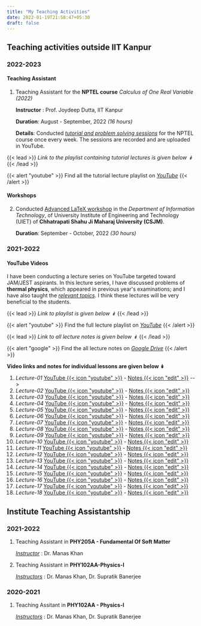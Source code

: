 ```yaml
---
title: "My Teaching Activities"
date: 2022-01-19T21:58:47+05:30
draft: false
---
```



## Teaching activities outside IIT Kanpur
### 2022-2023
#### Teaching Assistant
1. Teaching Assistant for the __NPTEL course__  *Calculus of One Real Variable (2022)*

    __Instructor__ : Prof. Joydeep Dutta, IIT Kanpur

    __Duration__: August - September, 2022 _(16 hours)_

    __Details__: Conducted <ins>_tutorial and problem solving sessions_</ins> for the NPTEL course once every week. The sessions are recorded and are uploaded in YouTube.


{{< lead >}}
*Link to the playlist containing tutorial lectures is given below ↡*
{{< /lead >}}

{{< alert "youtube" >}}
Find all the tutorial lecture playlist on [_YouTube_](https://www.youtube.com/watch?v=GQEMRJPDMec&list=PLUyLfGiUNTQkBL5TsRRLvoJ598Jfaj5xw)
{{< /alert >}}

#### Workshops
2. Conducted <ins>Advanced LaTeX workshop</ins> in the _Department of Information Technology_, of University Institute of Engineering and Technology (UIET) of **Chhatrapati Shahu Ji Maharaj University (CSJM)**.

    __Duration__: September - October, 2022 _(30 hours)_

### 2021-2022

#### YouTube Videos
I have been conducting a lecture series on YouTube targeted toward JAM/JEST aspirants. In this lecture series, I have discussed problems of **thermal physics**, which appeared in previous year's examinations; and I have also taught the <ins>*relevant topics*</ins>. I think these lectures will be very beneficial to the students.

{{< lead >}}
*Link to playlist is given below ↡*
{{< /lead >}}

{{< alert "youtube" >}}
Find the full lecture playlist on [_YouTube_](https://www.youtube.com/watch?v=_HiEbjfj11A&list=PLUyLfGiUNTQmcIYfhKbdw_wXXOsQFniEJ)
{{< /alert >}}

{{< lead >}}
*Link to all lecture notes is given below ↡*
{{< /lead >}}

{{< alert "google" >}}
Find the all lecture notes on [_Google Drive_](https://drive.google.com/drive/folders/1PEnaeGqTl0eXSqkLpe8BBDyY6JJ78O9B?usp=sharing)
{{< /alert >}}



**Video links and notes for individual lessons are given below ↡**

<!-- <details>
<summary><h4>Click to expand ↴ </h4></summary> -->
1. *Lecture-01* [YouTube {{< icon "youtube" >}}](https://youtu.be/_HiEbjfj11A) - [Notes {{< icon "edit" >}}](https://drive.google.com/file/d/11JVpCzE6yxDlFofvO25RCgJggUussHed/view?usp=sharing) -->
2. *Lecture-02* [YouTube {{< icon "youtube" >}}](https://youtu.be/v5EDWafuWdY) - [Notes {{< icon "edit" >}}](https://drive.google.com/file/d/1sZl7Sdn9DT2MityEYPByvpRNJRBjgFZr/view?usp=sharing)
3. *Lecture-03* [YouTube {{< icon "youtube" >}}](https://youtu.be/LLngWBlEO2k) - [Notes {{< icon "edit" >}}](https://drive.google.com/file/d/1N6Fm9yPP6kx4vi46932FN8A8E_6N-7qM/view?usp=sharing)
4. *Lecture-04* [YouTube {{< icon "youtube" >}}](https://youtu.be/I1DU_UnnmZA) - [Notes {{< icon "edit" >}}](https://drive.google.com/file/d/1N6Fm9yPP6kx4vi46932FN8A8E_6N-7qM/view?usp=sharing)
5. *Lecture-05* [YouTube {{< icon "youtube" >}}](https://youtu.be/duihyjcYcVY) - [Notes {{< icon "edit" >}}](https://drive.google.com/file/d/1KThHu1DE7292vcdLmMIoPSKhQszMUvz2/view?usp=sharing)
6. *Lecture-06* [YouTube {{< icon "youtube" >}}](https://youtu.be/ctz83ff6bf8) - [Notes {{< icon "edit" >}}](https://drive.google.com/file/d/112RfhI567X-5_VjW-IBuoylByYnKlh5y/view?usp=sharing)
7. *Lecture-07* [YouTube {{< icon "youtube" >}}](https://youtu.be/leT3Dm-YhsQ) - [Notes {{< icon "edit" >}}](https://drive.google.com/file/d/15d96J83ViOCf4GsjiWV9Ftgzr0C-RFH1/view?usp=sharing)
8. *Lecture-08* [YouTube {{< icon "youtube" >}}](https://youtu.be/yyYPWWejnaA) - [Notes {{< icon "edit" >}}](https://drive.google.com/file/d/15d96J83ViOCf4GsjiWV9Ftgzr0C-RFH1/view?usp=sharing)
9. *Lecture-09* [YouTube {{< icon "youtube" >}}](https://youtu.be/gVp94QfZw90) - [Notes {{< icon "edit" >}}](https://drive.google.com/file/d/1pKpUSr2JXp2z7DgRrmIKbRXO1bkZv-6o/view?usp=sharing)
10. *Lecture-10* [YouTube {{< icon "youtube" >}}](https://youtu.be/mZfJUOG2rjA) - [Notes {{< icon "edit" >}}](https://drive.google.com/file/d/1gLxdWd0CjEeMdlthH001tjjWhNUlpfF6/view?usp=sharing)
11. *Lecture-11* [YouTube {{< icon "youtube" >}}](https://youtu.be/8dnalFEoH5A) - [Notes {{< icon "edit" >}}](https://drive.google.com/file/d/1qRXwtulPHThCwYRa6pE1ZIqQJjJxxeVE/view?usp=sharing)
12. *Lecture-12* [YouTube {{< icon "youtube" >}}](https://youtu.be/8Ly04oATQcs) - [Notes {{< icon "edit" >}}](https://drive.google.com/file/d/14gSsbFWo6dDVQZFtEEEoSww_2hK-qOBw/view?usp=sharing)
13. *Lecture-13* [YouTube {{< icon "youtube" >}}](https://youtu.be/xpyE2tPESWE) - [Notes {{< icon "edit" >}}](https://drive.google.com/file/d/1N-5KgrnPPWbF5pBHnBvbrFe42PCBRNll/view?usp=sharing)
14. *Lecture-14* [YouTube {{< icon "youtube" >}}](https://youtu.be/dyfhdGX3a2Q) - [Notes {{< icon "edit" >}}](https://drive.google.com/file/d/19MRn4Ibux54ZjlHL7gUQfad9z4Zfm_Qj/view?usp=sharing)
15. *Lecture-15* [YouTube {{< icon "youtube" >}}](https://youtu.be/zsEDb3mfgdQ) - [Notes {{< icon "edit" >}}](https://drive.google.com/file/d/1ko_kIceaB1AiTHmAhfxyXdS0a_94uoRS/view?usp=sharing)
16. *Lecture-16* [YouTube {{< icon "youtube" >}}](https://youtu.be/Fu6beUTP9_E) - [Notes {{< icon "edit" >}}](https://drive.google.com/file/d/1Vtu-Lr27MT-K1BXGlH1NHxVxf6NmgWyu/view?usp=sharing)
17. *Lecture-17* [YouTube {{< icon "youtube" >}}](https://youtu.be/AQ1lPY5xSCA) - [Notes {{< icon "edit" >}}](https://drive.google.com/file/d/1MbbzK3zQM6Q0lsri9fdA-P1bXcJGnHnb/view?usp=sharing)
18. *Lecture-18* [YouTube {{< icon "youtube" >}}](https://youtu.be/zvLmeG3_8RM) - [Notes {{< icon "edit" >}}](https://drive.google.com/file/d/1Yam47Ay8CcYOamRLx1BOQoM4I147-nZj/view?usp=sharing)
<!-- </details> -->


## Institute Teaching Assistantship
### 2021-2022
1. Teaching Assistant in **PHY205A - Fundamental Of Soft Matter**

    <ins>_Instructor_</ins> : Dr. Manas Khan
2. Teaching Assistant in **PHY102AA-Physics-I**

    <ins>_Instructors_</ins> : Dr. Manas Khan, Dr. Supratik Banerjee

### 2020-2021
1. Teaching Assitant in **PHY102AA - Physics-I**

    <ins>_Instructors_</ins> : Dr. Manas Khan, Dr. Supratik Banerjee